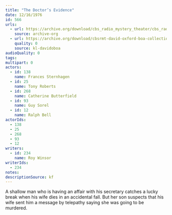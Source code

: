 ```yaml
---
title: "The Doctor’s Evidence"
date: 12/16/1976
id: 566
urls: 
  - url: https://archive.org/download/cbs_radio_mystery_theater/cbs_radio_mystery_theater-0551-0600.zip/cbs_radio_mystery_theater-0551-0600%2Fcbsrmt_0566_doctors_evidence.mp3
    source: archive-org
  - url: https://archive.org/download/cbsrmt-david-oxford-boa-collection/CBSRMT-761216-0566-The-Doctor's-Evidence-(128-44)_KIRO-{BoA}.mp3
    quality: 0
    source: kl-davidoboa
audioQuality: 0
tags: 
multipart: 0
actors:  
  - id: 138
    name: Frances Sternhagen  
  - id: 25
    name: Tony Roberts  
  - id: 268
    name: Catherine Butterfield  
  - id: 93
    name: Guy Sorel  
  - id: 12
    name: Ralph Bell
actorIds:  
  - 138  
  - 25  
  - 268  
  - 93  
  - 12
writers:  
  - id: 234
    name: Roy Winsor
writerIds:  
  - 234
notes: 
descriptionSource: kf
---
```

A shallow man who is having an affair with his secretary catches a lucky break when his wife dies in an accidental fall. But her son suspects that his wife sent him a message by telepathy saying she was going to be murdered.
